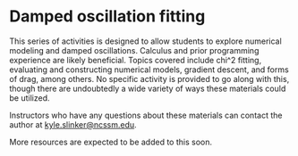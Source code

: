 # Damped oscillation fitting

This series of activities is designed to allow students to explore numerical modeling and damped oscillations. Calculus and prior programming experience are likely beneficial. Topics covered include chi^2 fitting, evaluating and constructing numerical models, gradient descent, and forms of drag, among others. No specific activity is provided to go along with this, though there are undoubtedly a wide variety of ways these materials could be utilized.

Instructors who have any questions about these materials can contact the author at kyle.slinker@ncssm.edu.

More resources are expected to be added to this soon.
